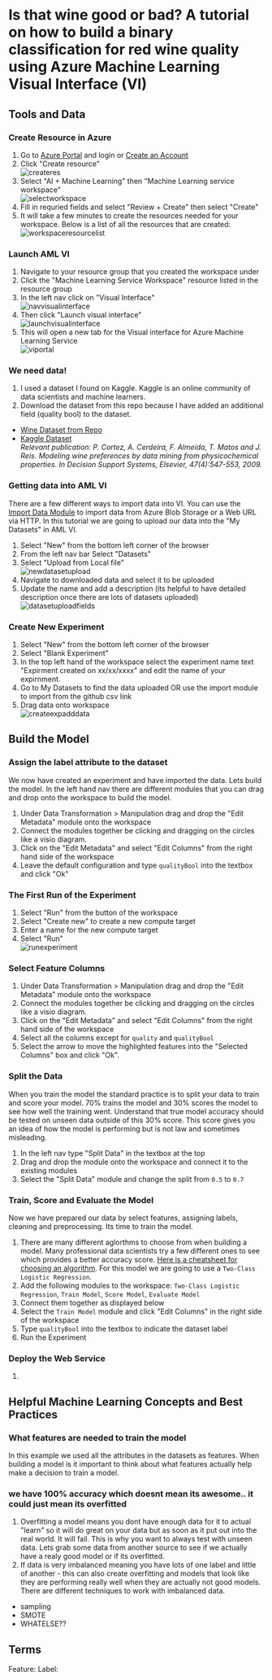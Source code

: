 # Is that wine good or bad? A tutorial on how to build a binary classification for red wine quality using Azure Machine Learning Visual Interface (VI)

## Tools and Data
### Create Resource in Azure
1. Go to [Azure Portal](https://azure.portal.com/) and login or [Create an Account](https://azure.microsoft.com/en-us/free/)
2. Click "Create resource" </br>![createres][create-resource]
3. Select "AI + Machine Learning" then "Machine Learning service workspace" </br> ![selectworkspace][select-workspace]
4. Fill in requried fields and select "Review + Create" then select "Create"
5. It will take a few minutes to create the resources needed for your workspace. Below is a list of all the resources that are created:
</br> ![workspaceresourcelist][workspaceresourcelist]

### Launch AML VI
1. Navigate to your resource group that you created the workspace under
2. Click the "Machine Learning Service Workspace" resource listed in the resource group
3. In the left nav click on "Visual Interface"
</br> ![navvisualinterface][navvisualinterface]
4. Then click "Launch visual interface"
</br> ![launchvisualinterface][launchvisualinterface]
5. This will open a new tab for the Visual interface for Azure Machine Learning Service
</br> ![viportal][viportal]

### We need data!
1. I used a dataset I found on Kaggle. Kaggle is an online community of data scientists and machine learners. 
2. Download the dataset from this repo because I have added an additional field (quality bool) to the dataset.
* [Wine Dataset from Repo](https://github.com/cassieview/IntroToAzureMLInterface/blob/master/dataset/winequality-red.csv)
* [Kaggle Dataset](https://www.kaggle.com/uciml/red-wine-quality-cortez-et-al-2009) 
</br> _Relevant publication: P. Cortez, A. Cerdeira, F. Almeida, T. Matos and J. Reis. Modeling wine preferences by data mining from physicochemical properties. In Decision Support Systems, Elsevier, 47(4):547-553, 2009._

### Getting data into AML VI
There are a few different ways to import data into VI. You can use the [Import Data Module](https://docs.microsoft.com/en-us/azure/machine-learning/algorithm-module-reference/import-data) to import data from Azure Blob Storage or a Web URL via HTTP. In this tutorial we are going to upload our data into the "My Datasets" in AML VI.
1. Select "New" from the bottom left corner of the browser
2. From the left nav bar Select "Datasets"
3. Select "Upload from Local file"
</br>![newdatasetupload][newdatasetupload]
4. Navigate to downloaded data and select it to be uploaded
5. Update the name and add a description (its helpful to have detailed description once there are lots of datasets uploaded)
</br>![datasetuploadfields][datasetuploadfields]

### Create New Experiment
1. Select "New" from the bottom left corner of the browser
2. Select "Blank Experiment"
3. In the top left hand of the workspace select the experiment name text "Expirment created on xx/xx/xxxx" and edit the name of your expirnment.
4. Go to My Datasets to find the data uploaded OR use the import module to import from the github csv link
5. Drag data onto workspace
</br> ![createexpadddata][createexpadddata]

## Build the Model
### Assign the label attribute to the dataset
We now have created an experiment and have imported the data. Lets build the model. In the left hand nav there are different modules that you can drag and drop onto the workspace to build the model.
1. Under Data Transformation > Manipulation drag and drop the "Edit Metadata" module onto the workspace
2. Connect the modules together be clicking and dragging on the circles like a visio diagram.
3. Click on the "Edit Metadata" and select "Edit Columns" from the right hand side of the workspace
4. Leave the default configuration and type `qualityBool` into the textbox and click "Ok"

### The First Run of the Experiment
1. Select "Run" from the button of the workspace
2. Select "Create new" to create a new compute target
3. Enter a name for the new compute target
4. Select "Run"
</br>![runexperiment][runexperiment]

### Select Feature Columns
1. Under Data Transformation > Manipulation drag and drop the "Edit Metadata" module onto the workspace
2. Connect the modules together be clicking and dragging on the circles like a visio diagram.
3. Click on the "Edit Metadata" and select "Edit Columns" from the right hand side of the workspace
4. Select all the columns except for `quality` and `qualityBool`
5. Select the arrow to move the highlighted features into the "Selected Columns" box and click "Ok".

### Split the Data
When you train the model the standard practice is to split your data to train and score your model. 70% trains the model and 30% scores the model to see how well the training went. Understand that true model accuracy should be tested on unseen data outside of this 30% score.  This score gives you an idea of how the model is performing but is not law and sometimes misleading.

1. In the left nav type "Split Data" in the textbox at the top
2. Drag and drop the module onto the workspace and connect it to the existing modules
3. Select the "Split Data" module and change the split from `0.5` to `0.7`

### Train, Score and Evaluate the Model
Now we have prepared our data by select features, assigning labels, cleaning and preprocessing. Its time to train the model.

1. There are many different aglorthms to choose from when building a model. Many professional data scientists try a few different ones to see which provides a better accuracy score. [Here is a cheatsheet for choosing an algorithm](https://docs.microsoft.com/en-us/azure/machine-learning/studio/algorithm-cheat-sheet). For this model we are going to use a `Two-Class Logistic Regression`.
2. Add the following modules to the workspace: `Two-Class Logistic Regression`, `Train Model`, `Score Model`, `Evaluate Model`
3. Connect them together as displayed below
4. Select the `Train Model` module and click "Edit Columns" in the right side of the workspace
5. Type `qualityBool` into the textbox to indicate the dataset label
5. Run the Experiment

### Deploy the Web Service
1.

## Helpful Machine Learning Concepts and Best Practices

### What features are needed to train the model
In this example we used all the attributes in the datasets as features. When building a model is it important to think about what features actually help make a decision to train a model. 

### we have 100% accuracy which doesnt mean its awesome.. it could just mean its overfitted
1. Overfitting a model means you dont have enough data for it to actual "learn" so it will do great on your data but as soon as it put out into the real world. It will fail. This is why you want to always test with unseen data. Lets grab some data from another source to see if we actually have a realy good model or if its overfitted.
2. If data is very imbalanced meaning you have lots of one label and little of another - this can also create overfitting and models that look like they are performing really well when they are actually not good models. There are different techniques to work with imbalanced data.
* sampling
* SMOTE
* WHATELSE??

## Terms

Feature:
Label:



[create-resource]: https://github.com/cassieview/IntroToAzureMLInterface/blob/master/doc-imgs/createresource.png "Create Resource"
[select-workspace]: https://github.com/cassieview/IntroToAzureMLInterface/blob/master/doc-imgs/selectworkspace.PNG "Select Workspace"
[workspaceresourcelist]: https://github.com/cassieview/IntroToAzureMLInterface/blob/master/doc-imgs/workspaceresourcelist.PNG

[viportal]: https://github.com/cassieview/IntroToAzureMLInterface/blob/master/doc-imgs/viportal.PNG
[navvisualinterface]: https://github.com/cassieview/IntroToAzureMLInterface/blob/master/doc-imgs/navvisualinterface.PNG
[launchvisualinterface]: https://github.com/cassieview/IntroToAzureMLInterface/blob/master/doc-imgs/launchvisualinterface.PNG
[runexperiment]: https://github.com/cassieview/IntroToAzureMLInterface/blob/master/doc-imgs/runexperiment.PNG
[datasetuploadfields]: https://github.com/cassieview/IntroToAzureMLInterface/blob/master/doc-imgs/datasetuploadfields.PNG
[newdatasetupload]: https://github.com/cassieview/IntroToAzureMLInterface/blob/master/doc-imgs/newdatasetupload.png
[createexpadddata]: https://github.com/cassieview/IntroToAzureMLInterface/blob/master/doc-imgs/createexpadddata.gif
